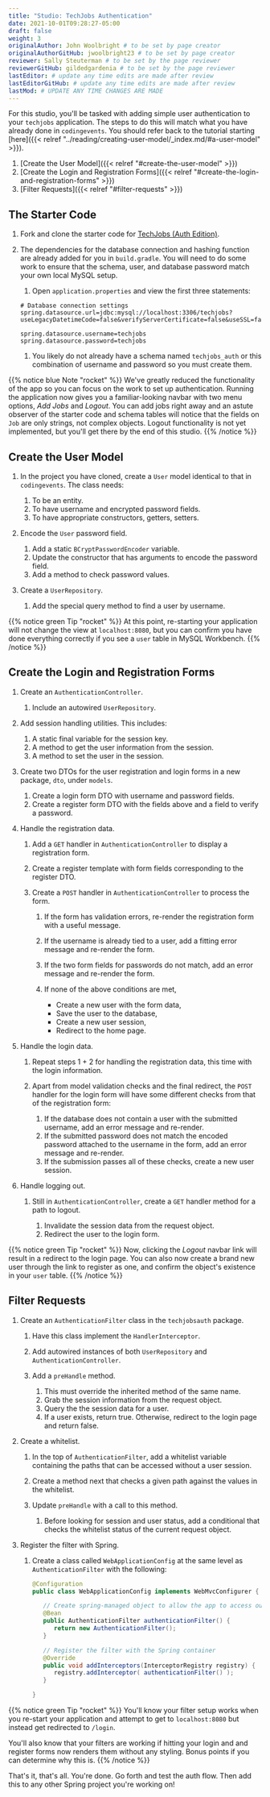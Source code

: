 ```yaml
---
title: "Studio: TechJobs Authentication"
date: 2021-10-01T09:28:27-05:00
draft: false
weight: 3
originalAuthor: John Woolbright # to be set by page creator
originalAuthorGitHub: jwoolbright23 # to be set by page creator
reviewer: Sally Steuterman # to be set by the page reviewer
reviewerGitHub: gildedgardenia # to be set by the page reviewer
lastEditor: # update any time edits are made after review
lastEditorGitHub: # update any time edits are made after review
lastMod: # UPDATE ANY TIME CHANGES ARE MADE
---
```


For this studio, you'll be tasked with adding simple user authentication to your 
`techjobs` application. The steps to do this will match what you have already done 
in `codingevents`. You should refer back to the tutorial starting 
[here]({{< relref "../reading/creating-user-model/_index.md/#a-user-model" >}}).

1. [Create the User Model]({{< relref "#create-the-user-model" >}})
1. [Create the Login and Registration Forms]({{< relref "#create-the-login-and-registration-forms" >}})
1. [Filter Requests]({{< relref "#filter-requests" >}})

## The Starter Code

1. Fork and clone the starter code for [TechJobs (Auth Edition)](https://github.com/LaunchCodeEducation/TechjobsAuthenticationJava).

1. The dependencies for the database connection and hashing function 
   are already added for you in `build.gradle`. You will need to 
   do some work to ensure that the schema, user, and database password 
   match your own local MySQL setup.

   1. Open `application.properties` and view the first three statements:

   ```console
   # Database connection settings
   spring.datasource.url=jdbc:mysql://localhost:3306/techjobs?useLegacyDatetimeCode=false&verifyServerCertificate=false&useSSL=false&requireSSL=false&allowPublicKeyRetrieval=true&serverTimezone=America/Chicago

   spring.datasource.username=techjobs
   spring.datasource.password=techjobs
   ```

   1. You likely do not already have a schema named `techjobs_auth` or this combination of username and password so you must create them.

<!-- TODO: Update Links below when content is added to book -->
   <!-- {{% notice green Tip "rocket" %}}
   To create a new schema in your current connection, refer back to the instructions in `SQL Part 1 Exercises <https://education.launchcode.org/SQL/chapters/mysql-part-1/exercises.html>`_.

   To create a new user with permissions, refresh your memory
   in :ref:`setup-orm-database`.
   {{% /notice %}} -->
      


{{% notice blue Note "rocket" %}}
We've greatly reduced the functionality of the app so you can focus
on the work to set up authentication. Running the application now 
gives you a familiar-looking navbar with two menu options, *Add Jobs* and *Logout*.
You can add jobs right away and an astute observer of the starter code and
schema tables will notice that the fields on `Job` are only strings, not
complex objects. Logout functionality is not yet implemented, but you'll get there by the end of 
this studio.
{{% /notice %}}

## Create the User Model

1. In the project you have cloned, create a `User` model identical to that in `codingevents`. The class needs:

   1. To be an entity.
   1. To have username and encrypted password fields.
   1. To have appropriate constructors, getters, setters.

1. Encode the `User` password field.

   1. Add a static `BCryptPasswordEncoder` variable.
   1. Update the constructor that has arguments to encode the password field.
   1. Add a method to check password values.

1. Create a `UserRepository`.

   1. Add the special query method to find a user by username.

{{% notice green Tip "rocket" %}}
At this point, re-starting your application will not change the view
at `localhost:8080`, but you can confirm you have done everything correctly if you see a `user` 
table in MySQL Workbench. 
{{% /notice %}}

## Create the Login and Registration Forms

1. Create an `AuthenticationController`.

   1. Include an autowired `UserRepository`.

1. Add session handling utilities. This includes:

   1. A static final variable for the session key.
   1. A method to get the user information from the session.
   1. A method to set the user in the session.

1. Create two DTOs for the user registration and login forms in a new package, `dto`, under `models`.

   1. Create a login form DTO with username and password fields.
   1. Create a register form DTO with the fields above and a field to verify a password.

1. Handle the registration data.

   1. Add a `GET` handler in `AuthenticationController` to display a registration form.
   1. Create a register template with form fields corresponding to the register DTO.
   1. Create a `POST` handler in `AuthenticationController` to process the form.

      1. If the form has validation errors, re-render the registration form with a useful message.
      1. If the username is already tied to a user, add a fitting error message and re-render the form.
      1. If the two form fields for passwords do not match, add an error message and re-render the form.
      1. If none of the above conditions are met, 
      
         - Create a new user with the form data, 
         - Save the user to the database, 
         - Create a new user session,
         - Redirect to the home page.

1. Handle the login data.

   1. Repeat steps 1 + 2 for handling the registration data, this time with the login information.
   1. Apart from model validation checks and the final redirect, the `POST` handler for the login form will 
      have some different checks from that of the registration form:

      1. If the database does not contain a user with the submitted username, add an error message and re-render.
      1. If the submitted password does not match the encoded password attached to the username in the form, 
         add an error message and re-render.
      1. If the submission passes all of these checks, create a new user session.

1. Handle logging out.

   1. Still in `AuthenticationController`, create a `GET` handler method for a path to logout.

      1. Invalidate the session data from the request object.
      1. Redirect the user to the login form.

{{% notice green Tip "rocket" %}}
Now, clicking the *Logout* navbar link will result in a redirect to the login page. You can also now create 
a brand new user through the link to register as one, and confirm the object's existence in your `user`
table.
{{% /notice %}}

## Filter Requests

1. Create an `AuthenticationFilter` class in the `techjobsauth` package.

   1. Have this class implement the `HandlerInterceptor`.
   1. Add autowired instances of both `UserRepository` and `AuthenticationController`.
   1. Add a `preHandle` method.

      1. This must override the inherited method of the same name.
      1. Grab the session information from the request object.
      1. Query the the session data for a user.
      1. If a user exists, return true. Otherwise, redirect to the login page and return false.

1. Create a whitelist.

   1. In the top of `AuthenticationFilter`, add a whitelist variable containing the paths that can be 
      accessed without a user session.
   1. Create a method next that checks a given path against the values in the whitelist. 
   1. Update `preHandle` with a call to this method.

      1. Before looking for session and user status, add a conditional that checks the whitelist status 
         of the current request object.

1. Register the filter with Spring.

   1. Create a class called `WebApplicationConfig` at the same 
      level as `AuthenticationFilter` with the following:

      ```java {linenos=table}
      @Configuration
      public class WebApplicationConfig implements WebMvcConfigurer {

         // Create spring-managed object to allow the app to access our filter
         @Bean
         public AuthenticationFilter authenticationFilter() {
            return new AuthenticationFilter();
         }

         // Register the filter with the Spring container
         @Override
         public void addInterceptors(InterceptorRegistry registry) {
            registry.addInterceptor( authenticationFilter() );
         }

      }
      ```

{{% notice green Tip "rocket" %}}
You'll know your filter setup works when you re-start your application and attempt to get to 
`localhost:8080` but instead get redirected to `/login`.

You'll also know that your filters are working if hitting your login and and register forms now renders
them without any styling. Bonus points if you can determine why this is.
{{% /notice %}}

That's it, that's all. You're done. Go forth and test the auth flow. 
Then add this to any other Spring project you're working on!